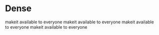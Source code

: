 Dense
=====

makeit available to everyone
makeit available to everyone
makeit available to everyone
makeit available to everyone
